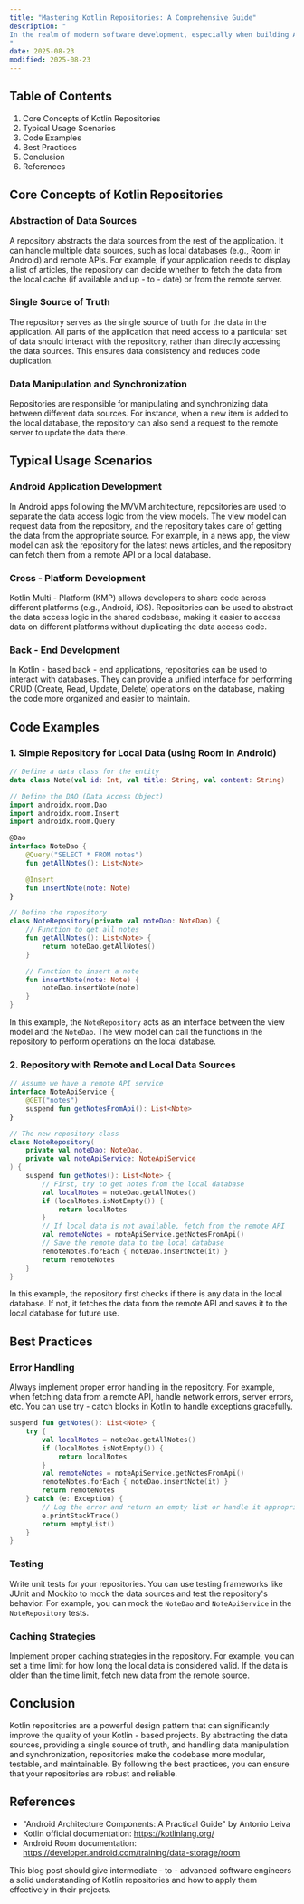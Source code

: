 ```yaml
---
title: "Mastering Kotlin Repositories: A Comprehensive Guide"
description: "
In the realm of modern software development, especially when building Android applications or any Kotlin - based projects, the concept of a repository plays a crucial role. A Kotlin repository is a design pattern that acts as an abstraction layer between the data sources (such as databases, network services) and the rest of the application, like the view models in a MVVM architecture. It simplifies the data access logic, making the codebase more modular, testable, and maintainable. This blog post aims to delve deep into the core concepts, typical usage scenarios, and best practices of Kotlin repositories.
"
date: 2025-08-23
modified: 2025-08-23
---
```


## Table of Contents
1. Core Concepts of Kotlin Repositories
2. Typical Usage Scenarios
3. Code Examples
4. Best Practices
5. Conclusion
6. References

## Core Concepts of Kotlin Repositories
### Abstraction of Data Sources
A repository abstracts the data sources from the rest of the application. It can handle multiple data sources, such as local databases (e.g., Room in Android) and remote APIs. For example, if your application needs to display a list of articles, the repository can decide whether to fetch the data from the local cache (if available and up - to - date) or from the remote server.

### Single Source of Truth
The repository serves as the single source of truth for the data in the application. All parts of the application that need access to a particular set of data should interact with the repository, rather than directly accessing the data sources. This ensures data consistency and reduces code duplication.

### Data Manipulation and Synchronization
Repositories are responsible for manipulating and synchronizing data between different data sources. For instance, when a new item is added to the local database, the repository can also send a request to the remote server to update the data there.

## Typical Usage Scenarios
### Android Application Development
In Android apps following the MVVM architecture, repositories are used to separate the data access logic from the view models. The view model can request data from the repository, and the repository takes care of getting the data from the appropriate source. For example, in a news app, the view model can ask the repository for the latest news articles, and the repository can fetch them from a remote API or a local database.

### Cross - Platform Development
Kotlin Multi - Platform (KMP) allows developers to share code across different platforms (e.g., Android, iOS). Repositories can be used to abstract the data access logic in the shared codebase, making it easier to access data on different platforms without duplicating the data access code.

### Back - End Development
In Kotlin - based back - end applications, repositories can be used to interact with databases. They can provide a unified interface for performing CRUD (Create, Read, Update, Delete) operations on the database, making the code more organized and easier to maintain.

## Code Examples

### 1. Simple Repository for Local Data (using Room in Android)
```kotlin
// Define a data class for the entity
data class Note(val id: Int, val title: String, val content: String)

// Define the DAO (Data Access Object)
import androidx.room.Dao
import androidx.room.Insert
import androidx.room.Query

@Dao
interface NoteDao {
    @Query("SELECT * FROM notes")
    fun getAllNotes(): List<Note>

    @Insert
    fun insertNote(note: Note)
}

// Define the repository
class NoteRepository(private val noteDao: NoteDao) {
    // Function to get all notes
    fun getAllNotes(): List<Note> {
        return noteDao.getAllNotes()
    }

    // Function to insert a note
    fun insertNote(note: Note) {
        noteDao.insertNote(note)
    }
}
```
In this example, the `NoteRepository` acts as an interface between the view model and the `NoteDao`. The view model can call the functions in the repository to perform operations on the local database.

### 2. Repository with Remote and Local Data Sources
```kotlin
// Assume we have a remote API service
interface NoteApiService {
    @GET("notes")
    suspend fun getNotesFromApi(): List<Note>
}

// The new repository class
class NoteRepository(
    private val noteDao: NoteDao,
    private val noteApiService: NoteApiService
) {
    suspend fun getNotes(): List<Note> {
        // First, try to get notes from the local database
        val localNotes = noteDao.getAllNotes()
        if (localNotes.isNotEmpty()) {
            return localNotes
        }
        // If local data is not available, fetch from the remote API
        val remoteNotes = noteApiService.getNotesFromApi()
        // Save the remote data to the local database
        remoteNotes.forEach { noteDao.insertNote(it) }
        return remoteNotes
    }
}
```
In this example, the repository first checks if there is any data in the local database. If not, it fetches the data from the remote API and saves it to the local database for future use.

## Best Practices
### Error Handling
Always implement proper error handling in the repository. For example, when fetching data from a remote API, handle network errors, server errors, etc. You can use try - catch blocks in Kotlin to handle exceptions gracefully.

```kotlin
suspend fun getNotes(): List<Note> {
    try {
        val localNotes = noteDao.getAllNotes()
        if (localNotes.isNotEmpty()) {
            return localNotes
        }
        val remoteNotes = noteApiService.getNotesFromApi()
        remoteNotes.forEach { noteDao.insertNote(it) }
        return remoteNotes
    } catch (e: Exception) {
        // Log the error and return an empty list or handle it appropriately
        e.printStackTrace()
        return emptyList()
    }
}
```

### Testing
Write unit tests for your repositories. You can use testing frameworks like JUnit and Mockito to mock the data sources and test the repository's behavior. For example, you can mock the `NoteDao` and `NoteApiService` in the `NoteRepository` tests.

### Caching Strategies
Implement proper caching strategies in the repository. For example, you can set a time limit for how long the local data is considered valid. If the data is older than the time limit, fetch new data from the remote source.

## Conclusion
Kotlin repositories are a powerful design pattern that can significantly improve the quality of your Kotlin - based projects. By abstracting the data sources, providing a single source of truth, and handling data manipulation and synchronization, repositories make the codebase more modular, testable, and maintainable. By following the best practices, you can ensure that your repositories are robust and reliable.

## References
- "Android Architecture Components: A Practical Guide" by Antonio Leiva
- Kotlin official documentation: https://kotlinlang.org/
- Android Room documentation: https://developer.android.com/training/data-storage/room

This blog post should give intermediate - to - advanced software engineers a solid understanding of Kotlin repositories and how to apply them effectively in their projects. 